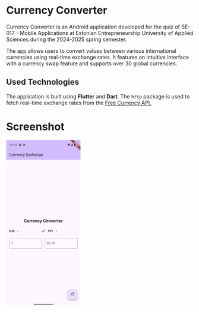 # Currency Converter

Currency Converter is an Android application developed for the quiz of SE-017 - Mobile Applications at Estonian Entrepreneurship University of Applied Sciences during the 2024-2025 spring semester.

The app allows users to convert values between various international currencies using real-time exchange rates. It features an intuitive interface with a currency swap feature and supports over 30 global currencies.

## Used Technologies

The application is built using **Flutter** and **Dart**. The `http` package is used to fetch real-time exchange rates from the [Free Currency API.](https://freecurrencyapi.com/)

# Screenshot

<img src="screenshot.png" width="200" />
